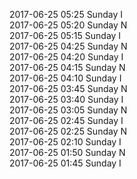 2017-06-25 05:25 Sunday  I  
2017-06-25 05:20 Sunday  N  
2017-06-25 05:15 Sunday  I  
2017-06-25 04:25 Sunday  N  
2017-06-25 04:20 Sunday  I  
2017-06-25 04:15 Sunday  N  
2017-06-25 04:10 Sunday  I  
2017-06-25 03:45 Sunday  N  
2017-06-25 03:40 Sunday  I  
2017-06-25 03:05 Sunday  N  
2017-06-25 02:45 Sunday  I  
2017-06-25 02:25 Sunday  N  
2017-06-25 02:10 Sunday  I  
2017-06-25 01:50 Sunday  N  
2017-06-25 01:45 Sunday  I  

